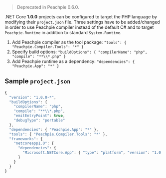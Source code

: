 > Deprecated in Peachpie 0.6.0.

.NET Core **1.0.0** projects can be configured to target the PHP language by modifying their `project.json` file. Three settings have to be added/changed in order to use Peachpie compiler instead of the default C# and to target `Peachpie.Runtime` in addition to standard `System.Runtime`.

1. Add Peachpie compiler as the tool package: `"tools": { "Peachpie.Compiler.Tools": "*" }`
2. Specify build options: `"buildOptions": { "compilerName": "php", "compile": "**\\*.php" }`
3. Add Peachpie runtime as a dependency: `"dependencies": { "Peachpie.App": "*" }`

## Sample `project.json`

```javascript
{
  "version": "1.0.0-*",
  "buildOptions": {
    "compilerName": "php",
    "compile": "**\\*.php",
    "emitEntryPoint": true,
    "debugType": "portable"
  },
  "dependencies": { "Peachpie.App": "*" },
  "tools": { "Peachpie.Compiler.Tools": "*" },
  "frameworks": {
    "netcoreapp1.0": {
      "dependencies": {
        "Microsoft.NETCore.App": { "type": "platform", "version": "1.0.0" }
      }
    }
  }
}
```
